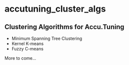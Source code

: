 # accutuning_cluster_algs

## Clustering Algorithms for Accu.Tuning

- Minimum Spanning Tree Clustering
- Kernel K-means
- Fuzzy C-means

More to come...